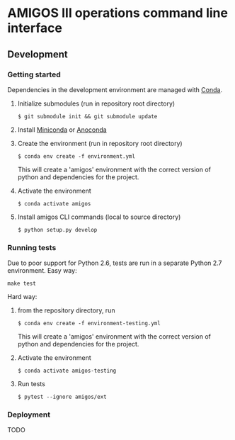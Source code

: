 # AMIGOS III operations command line interface

## Development

### Getting started

Dependencies in the development environment are managed with [Conda](https://docs.conda.io/en/latest/index.html).

1. Initialize submodules (run in repository root directory)

    ```
    $ git submodule init && git submodule update
    ```

1. Install [Miniconda](https://docs.conda.io/en/latest/miniconda.html) or [Anoconda](https://www.anaconda.com/distribution/)

1. Create the environment (run in repository root directory)

    ```
    $ conda env create -f environment.yml
    ```

    This will create a 'amigos' environment with the correct version of python and dependencies for the project.

1. Activate the environment

    ```
    $ conda activate amigos
    ```

1. Install amigos CLI commands (local to source directory)

    ```
    $ python setup.py develop
    ```

### Running tests

Due to poor support for Python 2.6, tests are run in a separate Python 2.7 environment. Easy way:

```
make test
```

Hard way:

1. from the repository directory, run


    ```
    $ conda env create -f environment-testing.yml
    ```

    This will create a 'amigos' environment with the correct version of python and dependencies for the project.

1. Activate the environment

    ```
    $ conda activate amigos-testing
    ```

1. Run tests

    ```
    $ pytest --ignore amigos/ext
    ```

### Deployment

TODO
